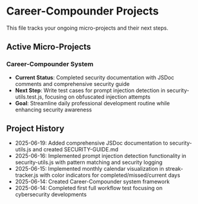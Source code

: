 # Career-Compounder Projects

This file tracks your ongoing micro-projects and their next steps.

## Active Micro-Projects

### Career-Compounder System
- **Current Status**: Completed security documentation with JSDoc comments and comprehensive security guide
- **Next Step**: Write test cases for prompt injection detection in security-utils.test.js, focusing on obfuscated injection attempts
- **Goal**: Streamline daily professional development routine while enhancing security awareness

## Project History
- 2025-06-19: Added comprehensive JSDoc documentation to security-utils.js and created SECURITY-GUIDE.md
- 2025-06-16: Implemented prompt injection detection functionality in security-utils.js with pattern matching and security logging
- 2025-06-15: Implemented monthly calendar visualization in streak-tracker.js with color indicators for completed/missed/current days
- 2025-06-14: Created Career-Compounder system framework
- 2025-06-14: Completed first full workflow test focusing on cybersecurity developments

